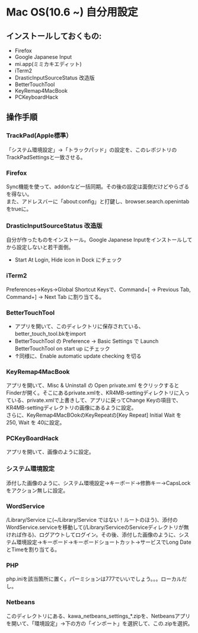 # Mac OS(10.6 ~) 自分用設定

## インストールしておくもの:
* Firefox
* Google Japanese Input
* mi.app(ミミカキエディット)
* iTerm2
* DrasticInputSourceStatus 改造版
* BetterTouchTool
* KeyRemap4MacBook
* PCKeyboardHack

## 操作手順

### TrackPad(Apple標準）
「システム環境設定」→「トラックパッド」の設定を、このレポジトリのTrackPadSettingsと一致させる。

### Firefox
Sync機能を使って、addonなど一括同期。その後の設定は面倒だけどやらざるを得ない。  
また、アドレスバーに「about:config」と打鍵し、browser.search.openintab をtrueに。

### DrasticInputSourceStatus 改造版
自分が作ったものをインストール。Google Japanese Inputをインストールしてから設定しないと若干面倒。
- Start At Login, Hide icon in Dock にチェック

### iTerm2
Preferences->Keys->Global Shortcut Keysで、Command+[ -> Previous Tab, Command+] -> Next Tab に割り当てる。

### BetterTouchTool
- アプリを開いて、このディレクトリに保存されている、better_touch_tool.bkをimport
- BetterTouchTool の Preference -> Basic Settings で Launch BetterTouchTool on start up にチェック
- ↑同様に、Enable automatic update checking を切る

### KeyRemap4MacBook
アプリを開いて、Misc & Uninstall の Open private.xml をクリックするとFinderが開く。そこにあるprivate.xmlを、KR4MB-settingディレクトリに入っている、private.xmlで上書きして、アプリに戻ってChange Keyの項目で、KR4MB-settingディレクトリの画像にあるように設定。  
さらに、KeyRemap4MacBOokのKeyRepeatの[Key Repeat] Initial Wait を 250, Wait を 40に設定。

### PCKeyBoardHack
アプリを開いて、画像のように設定。

### システム環境設定
添付した画像のように、システム環境設定→キーボード→修飾キー→CapsLockをアクション無しに設定。

### WordService
/Library/Service に(~/Library/Service ではない！ルートのほう)、添付のWordService.serviceを移動して(/Library/ServiceのServiceディレクトリが無ければ作る)、ログアウトしてログイン。その後、添付した画像のように、システム環境設定→キーボード→キーボードショートカット→サービスでLong DateとTimeを割り当てる。

### PHP
php.iniを該当箇所に置く。パーミションは777でいいでしょう。。。ローカルだし。

### Netbeans
このディレクトリにある、kawa_netbeans_settings_*.zipを、Netbeansアプリを開いて、「環境設定」->下の方の「インポート」を選択して、この.zipを選択。
